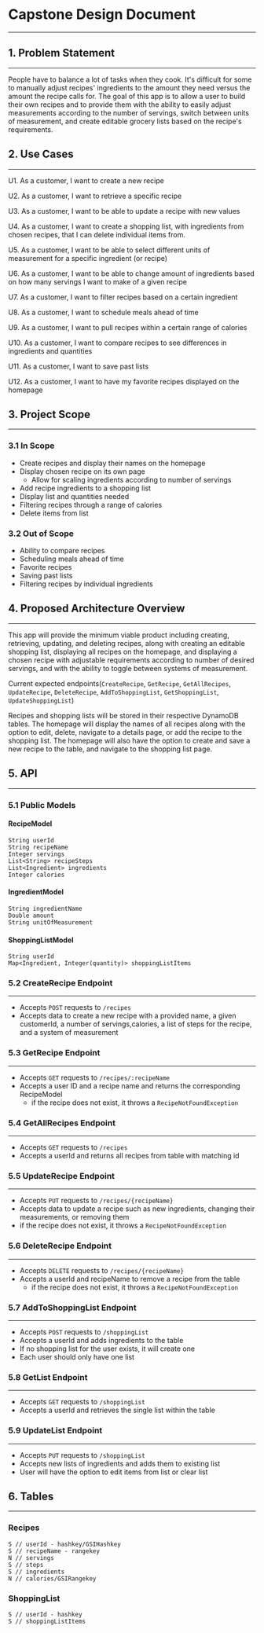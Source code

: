 # Capstone Design Document

---

## 1. Problem Statement

---

People have to balance a lot of tasks when they cook. It's difficult for some to manually adjust recipes' ingredients to the amount they need versus the amount the recipe calls for. The goal of this app is to allow a user to build their own recipes and to provide them with the ability to easily adjust measurements according to the number of servings, switch between units of measurement, and create editable grocery lists based on the recipe's requirements.

## 2. Use Cases

---

U1. As a customer, I want to create a new recipe

U2. As a customer, I want to retrieve a specific recipe

U3. As a customer, I want to be able to update a recipe with new values

U4. As a customer, I want to create a shopping list, with ingredients from chosen recipes, that I can delete individual items from.

U5. As a customer, I want to be able to select different units of measurement for a specific ingredient (or recipe)

U6. As a customer, I want to be able to change amount of ingredients based on how many servings I want to make of a given recipe

U7. As a customer, I want to filter recipes based on a certain ingredient

U8. As a customer, I want to schedule meals ahead of time

U9. As a customer, I want to pull recipes within a certain range of calories

U10. As a customer, I want to compare recipes to see differences in ingredients and quantities

U11. As a customer, I want to save past lists

U12. As a customer, I want to have my favorite recipes displayed on the homepage

## 3. Project Scope

---

### 3.1 In Scope

- Create recipes and display their names on the homepage
- Display chosen recipe on its own page
    - Allow for scaling ingredients according to number of servings
- Add recipe ingredients to a shopping list
- Display list and quantities needed
- Filtering recipes through a range of calories
- Delete items from list


### 3.2 Out of Scope

- Ability to compare recipes
- Scheduling meals ahead of time
- Favorite recipes
- Saving past lists
- Filtering recipes by individual ingredients

## 4. Proposed Architecture Overview

---

This app will provide the minimum viable product including creating, retrieving, updating, and deleting recipes,
along with creating an editable shopping list, displaying all recipes on the homepage, and displaying a chosen
recipe with adjustable requirements according to number of desired servings, and with the ability to toggle
between systems of measurement.

Current expected endpoints(`CreateRecipe`, `GetRecipe`, `GetAllRecipes`, `UpdateRecipe`, 
`DeleteRecipe`,  `AddToShoppingList`, `GetShoppingList`, `UpdateShoppingList`)

Recipes and shopping lists will be stored in their respective DynamoDB tables. The homepage will display the 
names of all recipes along with the option to edit, delete, navigate to a details page, or add the recipe to 
the shopping list. The homepage will also have the option to create and save a new recipe to the table, and 
navigate to the shopping list page.

## 5. API

---

### 5.1 Public Models

#### RecipeModel

```
String userId
String recipeName
Integer servings
List<String> recipeSteps
List<Ingredient> ingredients
Integer calories
```

#### IngredientModel

```
String ingredientName
Double amount
String unitOfMeasurement

```

#### ShoppingListModel

```
String userId
Map<Ingredient, Integer(quantity)> shoppingListItems
```



### 5.2 CreateRecipe Endpoint

---

- Accepts `POST` requests to `/recipes`
- Accepts data to create a new recipe with a provided name, a given customerId, a number of servings,calories, a list of steps for the recipe, and a system of measurement

### 5.3 GetRecipe Endpoint

---

- Accepts `GET` requests to `/recipes/:recipeName`
- Accepts a user ID and a recipe name and returns the corresponding RecipeModel
    - if the recipe does not exist, it throws a `RecipeNotFoundException`

### 5.4 GetAllRecipes Endpoint

---

- Accepts `GET` requests to `/recipes`
- Accepts a userId and returns all recipes from table with matching id

### 5.5 UpdateRecipe Endpoint

---

- Accepts `PUT` requests to `/recipes/{recipeName}`
- Accepts data to update a recipe such as new ingredients, changing their measurements, or removing them
- if the recipe does not exist, it throws a `RecipeNotFoundException`

### 5.6 DeleteRecipe Endpoint

---

- Accepts `DELETE` requests to `/recipes/{recipeName}`
- Accepts a userId and recipeName to remove a recipe from the table
  - if the recipe does not exist, it throws a `RecipeNotFoundException`

### 5.7 AddToShoppingList Endpoint

---

- Accepts `POST` requests to `/shoppingList`
- Accepts a userId and adds ingredients to the table
- If no shopping list for the user exists, it will create one
- Each user should only have one list

### 5.8 GetList Endpoint

---

- Accepts `GET` requests to `/shoppingList`
- Accepts a userId and retrieves the single list within the table

### 5.9 UpdateList Endpoint

---

- Accepts `PUT` requests to `/shoppingList`
- Accepts new lists of ingredients and adds them to existing list
- User will have the option to edit items from list or clear list

## 6. Tables

---

### Recipes
```
S // userId - hashkey/GSIHashkey
S // recipeName - rangekey
N // servings
S // steps
S // ingredients
N // calories/GSIRangekey
```

### ShoppingList
```
S // userId - hashkey
S // shoppingListItems
```

